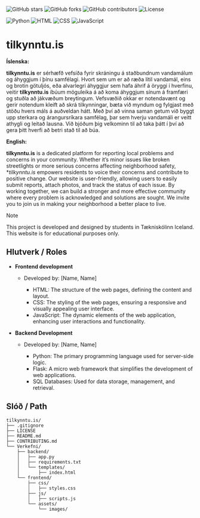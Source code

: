 

![GitHub stars](https://img.shields.io/github/stars/tilkynntu-is/main?style=social)
![GitHub forks](https://img.shields.io/github/forks/tilkynntu-is/main?style=social)
![GitHub contributors](https://img.shields.io/github/contributors/tilkynntu-is/main)
![License](https://img.shields.io/github/license/tilkynntu-is/main)

![Python](https://img.shields.io/badge/Python-3.9-blue?logo=python&logoColor=white)
![HTML](https://img.shields.io/badge/HTML-5-orange?logo=html5&logoColor=white)
![CSS](https://img.shields.io/badge/CSS-3-blue?logo=css3&logoColor=white)
![JavaScript](https://img.shields.io/badge/JavaScript-ES6-yellow?logo=javascript&logoColor=white)

# tilkynntu.is


**Íslenska:**

**tilkynntu.is** er sérhæfð vefsíða fyrir skráningu á staðbundnum vandamálum og áhyggjum í þínu samfélagi. Hvort sem um er að ræða lítil vandamál, eins og brotin götuljós, eða alvarlegri áhyggjur sem hafa áhrif á öryggi í hverfinu, veitir **tilkynntu.is** íbúum möguleika á að koma áhyggjum sínum á framfæri og stuðla að jákvæðum breytingum. Vefsvæðið okkar er notendavænt og gerir notendum kleift að skrá tilkynningar, bæta við myndum og fylgjast með stöðu hvers máls á auðveldan hátt. Með því að vinna saman getum við byggt upp sterkara og árangursríkara samfélag, þar sem hverju vandamáli er veitt athygli og leitað lausna. Við bjóðum þig velkominn til að taka þátt í því að gera þitt hverfi að betri stað til að búa.


**English:**

**tilkynntu.is** is a dedicated platform for reporting local problems and concerns in your community. Whether it’s minor issues like broken streetlights or more serious concerns affecting neighborhood safety, **tilkynntu.is* empowers residents to voice their concerns and contribute to positive change. Our website is user-friendly, allowing users to easily submit reports, attach photos, and track the status of each issue. By working together, we can build a stronger and more effective community where every problem is acknowledged and solutions are sought. We invite you to join us in making your neighborhood a better place to live.



> [!NOTE]
> This project is developed and designed by students in Tækniskólinn Iceland. This website is for educational purposes only.




## Hlutverk / Roles

+ **Frontend development**
  - Developed by: [Name, Name]
  
    - HTML: The structure of the web pages, defining the content and layout.
    - CSS: The styling of the web pages, ensuring a responsive and visually appealing user interface.
    - JavaScript: The dynamic elements of the web application, enhancing user interactions and functionality.

+ **Backend Development**
  - Developed by: [Name, Name]
 
    - Python: The primary programming language used for server-side logic.
    - Flask: A micro web framework that simplifies the development of web applications.
    - SQL Databases: Used for data storage, management, and retrieval.


## Slóð / Path
```
tilkynntu.is/
├── .gitignore
├── LICENSE
├── README.md
├── CONTRIBUTING.md
└── Verkefni/
    ├── backend/
    │   ├── app.py
    │   ├── requirements.txt
    │   └── templates/
    │       ├── index.html
    └── frontend/
        ├── css/
        │   ├── styles.css
        ├── js/
        │   ├── scripts.js
        └── assets/
            └── images/
```
